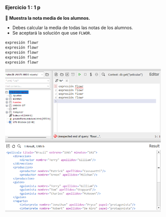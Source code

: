 ### **Ejercicio 1** : 1 p 
📌 **Muestra la nota media de los alumnos.**  
- Debes calcular la media de todas las notas de los alumnos.  
- Se aceptará la solución que use `FLWOR`.

```
expresión flowr
expresión flowr
expresión flowr
expresión flowr
expresión flowr
```
![alt text](image.png)